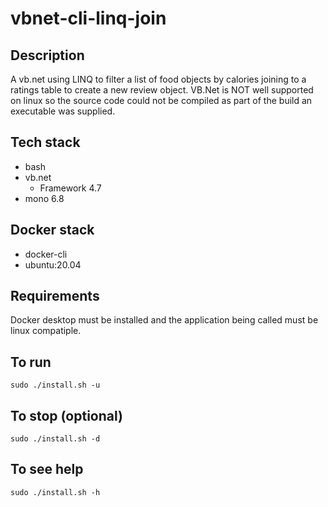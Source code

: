 # vbnet-cli-linq-join

## Description
A vb.net using LINQ to filter
a list of food objects by calories
joining to a ratings table to create
a new review object.
VB.Net is NOT well supported on linux
so the source code could not be compiled
as part of the build an executable
was supplied.

## Tech stack
- bash
- vb.net
  - Framework 4.7
- mono 6.8

## Docker stack
- docker-cli
- ubuntu:20.04

## Requirements
Docker desktop must be installed and the application
being called must be linux compatiple.

## To run
`sudo ./install.sh -u`

## To stop (optional)
`sudo ./install.sh -d`

## To see help
`sudo ./install.sh -h`
